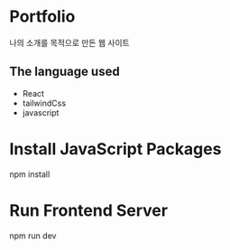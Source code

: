 # Portfolio

나의 소개를 목적으로 만든 웹 사이트


## The language used
   - React
   - tailwindCss
   - javascript

# Install JavaScript Packages
npm install

# Run Frontend Server
npm run dev
